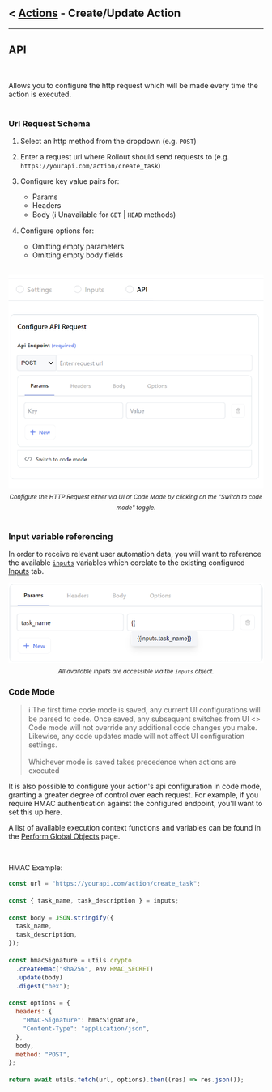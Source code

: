 ## < [Actions](./Actions.md.md) - Create/Update Action

---

## API

<br />

Allows you to configure the http request which will be made every time the action is executed.
<br />
<br />

### **Url Request Schema**

1. Select an http method from the dropdown (e.g. `POST`)
2. Enter a request url where Rollout should send requests to (e.g. `https://yourapi.com/action/create_task`)
3. Configure key value pairs for:
   - Params
   - Headers
   - Body (:information_source: Unavailable for `GET` | `HEAD` methods)
4. Configure options for:

   - Omitting empty parameters
   - Omitting empty body fields

<br />
<div align="center">
  <img width="550px" src="../../img/actions-api.png">
</div>
<div align="center">
  <sub><i>Configure the HTTP Request either via UI or Code Mode by clicking on the "Switch to code mode" toggle.</i></sub>
</div >

<br />

### Input variable referencing

In order to receive relevant user automation data, you will want to reference the available [`inputs`](../../api/perform-code-global-objects.md#inputs-object) variables which corelate to the existing configured [Inputs](./Actions-Inputs.md) tab.

<div align="center">
  <img width="550px" src="../../img/actions-api-inputs-variables.png">
</div>
<div align="center">
  <sub><i>All available inputs are accessible via the <code>inputs</code> object. </i></sub>
</div >

### Code Mode

> :information_source: The first time code mode is saved, any current UI configurations will be parsed to code. Once saved, any subsequent switches from UI <> Code mode will not override any additional code changes you make. Likewise, any code updates made will not affect UI configuration settings.
> <br /><br />
> Whichever mode is saved takes precedence when actions are executed

It is also possible to configure your action's api configuration in code mode, granting a greater degree of control over each request. For example, if you require HMAC authentication against the configured endpoint, you'll want to set this up here.

A list of available execution context functions and variables can be found in the [Perform Global Objects](../../api/perform-code-global-objects.md) page.

<br />

HMAC Example:

```javascript
const url = "https://yourapi.com/action/create_task";

const { task_name, task_description } = inputs;

const body = JSON.stringify({
  task_name,
  task_description,
});

const hmacSignature = utils.crypto
  .createHmac("sha256", env.HMAC_SECRET)
  .update(body)
  .digest("hex");

const options = {
  headers: {
    "HMAC-Signature": hmacSignature,
    "Content-Type": "application/json",
  },
  body,
  method: "POST",
};

return await utils.fetch(url, options).then((res) => res.json());
```
